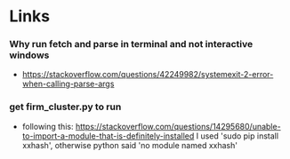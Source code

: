 # Links 

### Why run fetch and parse in terminal and not interactive windows 
- https://stackoverflow.com/questions/42249982/systemexit-2-error-when-calling-parse-args

### get firm_cluster.py to run 
- following this: https://stackoverflow.com/questions/14295680/unable-to-import-a-module-that-is-definitely-installed I used 'sudo pip install xxhash', otherwise python said 'no module named xxhash'

